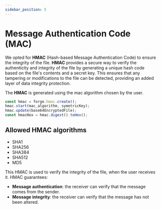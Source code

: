 ```yaml
---
sidebar_position: 5
---
```


# Message Authentication Code (MAC)

We opted for **HMAC** (Hash-based Message Authentication Code) to ensure the integrity of the file.
**HMAC** provides a secure way to verify the authenticity and integrity of the file by generating a unique hash code based on the file's contents and a secret key. This ensures that any tampering or modifications to the file can be detected, providing an added layer of data integrity protection.

The **HMAC** is generated using the mac algorithm chosen by the user.

```typescript title="HMAC"
const hmac = forge.hmac.create();
hmac.start(mac_algorithm, symetricKey);
hmac.update(base64EncryptedFile);
const hmacHex = hmac.digest().toHex();
```

## Allowed HMAC algorithms

- SHA1
- SHA256
- SHA384
- SHA512
- MD5

This HMAC is used to verify the integrity of the file, when the user receives it.
HMAC guarantees:

- **Message authentication**: the receiver can verify that the message comes from the sender.
- **Message integrity**: the receiver can verify that the message has not been altered.
